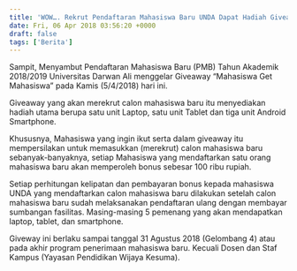 ```yaml
---
title: 'WOW…. Rekrut Pendaftaran Mahasiswa Baru UNDA Dapat Hadiah Giveaway'
date: Fri, 06 Apr 2018 03:56:20 +0000
draft: false
tags: ['Berita']
---
```


Sampit, Menyambut Pendaftaran Mahasiswa Baru (PMB) Tahun Akademik 2018/2019 Universitas Darwan Ali menggelar Giveaway “Mahasiswa Get Mahasiswa” pada Kamis (5/4/2018) hari ini.

Giveaway yang akan merekrut calon mahasiswa baru itu menyediakan hadiah utama berupa satu unit Laptop, satu unit Tablet dan tiga unit Android Smartphone. 

Khususnya, Mahasiswa yang ingin ikut serta dalam giveaway itu mempersilakan untuk memasukkan (merekrut) calon mahasiswa baru sebanyak-banyaknya, setiap Mahasiswa yang mendaftarkan satu orang mahasiswa baru akan memperoleh bonus sebesar 100 ribu rupiah. 

Setiap perhitungan kelipatan dan pembayaran bonus kepada mahasiswa UNDA yang mendaftarkan calon mahasiswa baru dilakukan setelah calon mahasiswa baru sudah melaksanakan pendaftaran ulang dengan membayar sumbangan fasilitas. Masing-masing 5 pemenang yang akan mendapatkan laptop, tablet, dan smartphone. 

Giveway ini berlaku sampai tanggal 31 Agustus 2018 (Gelombang 4) atau pada akhir program penerimaan mahasiswa baru. Kecuali Dosen dan Staf Kampus (Yayasan Pendidikan Wijaya Kesuma).